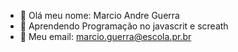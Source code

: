 - 👋 Olá meu nome: Marcio Andre Guerra
- 👀 Aprendendo Programação no javascrit e screath
- 🌱 Meu email: marcio.guerra@escola.pr.br
